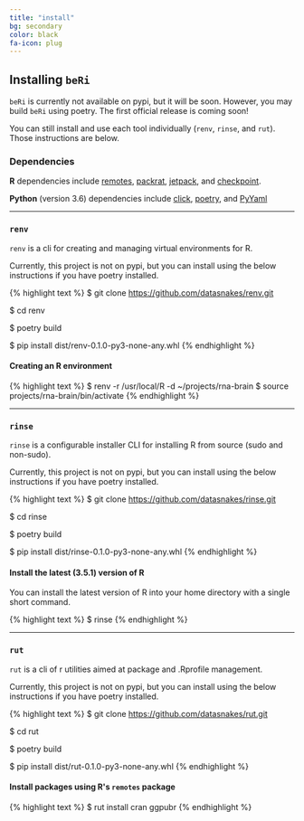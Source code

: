 ```yaml
---
title: "install"
bg: secondary
color: black
fa-icon: plug
---
```


## Installing `beRi`

`beRi` is currently not available on pypi, but it will be soon. However, you may build `beRi` using poetry. The first official release is coming soon! 

You can still install and use each tool individually (`renv`, `rinse`, and `rut`). Those instructions are below.

### Dependencies

**R** dependencies include [remotes](https://github.com/r-lib/remotes), [packrat](https://github.com/rstudio/packrat), [jetpack](https://github.com/datasnakes/jetpack), and [checkpoint](https://github.com/RevolutionAnalytics/checkpoint).

**Python** (version 3.6) dependencies include [click](https://github.com/pallets/click), [poetry](https://github.com/sdispater/poetry), and [PyYaml](http://pyyaml.org/wiki/PyYAMLDocumentation)

-------------------------

### `renv`

`renv` is a cli for creating and managing virtual environments for R.

Currently, this project is not on pypi, but you can install using the below
instructions if you have poetry installed.

{% highlight text %}
$ git clone https://github.com/datasnakes/renv.git  

$ cd renv  

$ poetry build  

$ pip install dist/renv-0.1.0-py3-none-any.whl
{% endhighlight %}

#### Creating an R environment

{% highlight text %}
$ renv -r /usr/local/R -d ~/projects/rna-brain
$ source projects/rna-brain/bin/activate
{% endhighlight %}

-------------------------

### `rinse`

`rinse` is a configurable installer CLI for installing R from source (sudo and non-sudo).

Currently, this project is not on pypi, but you can install using the below
instructions if you have poetry installed.

{% highlight text %}
$ git clone https://github.com/datasnakes/rinse.git  

$ cd rinse  

$ poetry build  

$ pip install dist/rinse-0.1.0-py3-none-any.whl
{% endhighlight %}

#### Install the latest (3.5.1) version of R

You can install the latest version of R into your home directory with a single short command.

{% highlight text %}
$ rinse
{% endhighlight %}

-------------------------

### `rut`

`rut` is a cli of r utilities aimed at package and .Rprofile management.

Currently, this project is not on pypi, but you can install using the below
instructions if you have poetry installed.

{% highlight text %}
$ git clone https://github.com/datasnakes/rut.git  

$ cd rut  

$ poetry build  

$ pip install dist/rut-0.1.0-py3-none-any.whl
{% endhighlight %}

#### Install packages using R's `remotes` package

{% highlight text %}
$ rut install cran ggpubr
{% endhighlight %}
